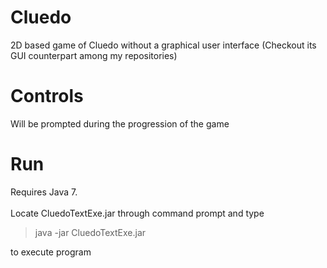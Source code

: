 Cluedo
===========
2D based game of Cluedo without a graphical user interface (Checkout its GUI counterpart among my repositories)

Controls
===========
Will be prompted during the progression of the game

Run
===========
Requires Java 7. <br /><br />
Locate CluedoTextExe.jar through command prompt and type
 > java -jar CluedoTextExe.jar
 
to execute program